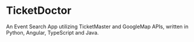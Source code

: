 # TicketDoctor
An Event Search App utilizing TicketMaster and GoogleMap APIs, written in Python, Angular, TypeScript and Java.
